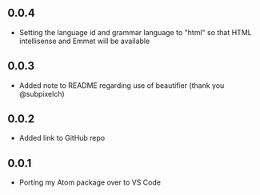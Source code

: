 ## 0.0.4
* Setting the language id and grammar language to "html" so that HTML intellisense and Emmet will be available

## 0.0.3
* Added note to README regarding use of beautifier (thank you @subpixelch)

## 0.0.2
* Added link to GitHub repo

## 0.0.1
* Porting my Atom package over to VS Code
